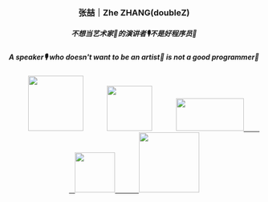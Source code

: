<!--
**doubleZ0108/doubleZ0108** is a ✨ _special_ ✨ repository because its `README.md` (this file) appears on your GitHub profile.

Here are some ideas to get you started:

- 🔭 I’m currently working on ...
- 🌱 I’m currently learning ...
- 👯 I’m looking to collaborate on ...
- 🤔 I’m looking for help with ...
- 💬 Ask me about ...
- 📫 How to reach me: ...
- 😄 Pronouns: ...
- ⚡ Fun fact: ...
-->

<p align="center">
  <h3 align="center">张喆｜Zhe ZHANG(doubleZ)</h3>
  <h5 align="center">不想当艺术家🎨的演讲者🎙不是好程序员🐒</h5>
  <h5 align="center">A speaker🎙 who doesn't want to be an artist🎨 is not a good programmer🐒</h5>
</p>

<p align="center">
&nbsp;&nbsp;&nbsp; &nbsp;&nbsp;&nbsp;&nbsp;&nbsp;
  <img src="https://doublez-site-bed.oss-cn-shanghai.aliyuncs.com/img/20210727101906.jpg" align="bottom"  width="110px"/>
&nbsp;&nbsp;&nbsp; &nbsp;&nbsp;&nbsp; &nbsp;&nbsp;
  <a href="https://www.doublez.site"><img src="https://doublez-site-bed.oss-cn-shanghai.aliyuncs.com/img/20201220175456.png" align="bottom"  width="90px" /></a>
&nbsp;&nbsp;&nbsp; &nbsp;&nbsp;&nbsp; &nbsp;&nbsp;
  <a href="https://www.zhihu.com/people/doubleZ0108/posts"><img src="https://doublez-site-bed.oss-cn-shanghai.aliyuncs.com/img/20210507170020.png"  align="bottom"  height="65px" width="135px"/>
&nbsp;&nbsp;&nbsp; &nbsp;&nbsp;&nbsp; &nbsp;&nbsp;
  <a href="https://www.linkedin.com/in/doubleZ0108/"><img src="https://doublez-site-bed.oss-cn-shanghai.aliyuncs.com/img/20210507170514.png"   align="bottom"  width="80px" />
&nbsp;&nbsp;&nbsp; &nbsp;&nbsp;&nbsp; &nbsp;&nbsp;
  <img src="https://doublez-site-bed.oss-cn-shanghai.aliyuncs.com/img/20210727101854.jpg" align="bottom"  width="120px"/>
</p>

<!--
<hr />

<p align = "center">
  <img src="https://github-readme-stats.vercel.app/api?username=doubleZ0108&show_icons=true"/>
</p>
-->

